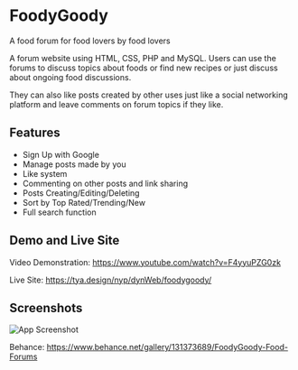 
# FoodyGoody

A food forum for food lovers by food lovers

A forum website using HTML, CSS, PHP and MySQL. Users can use the forums to discuss topics about foods or find new recipes or just discuss about ongoing food discussions.

They can also like posts created by other uses just like a social networking platform and leave comments on forum topics if they like.

## Features

- Sign Up with Google
- Manage posts made by you
- Like system
- Commenting on other posts and link sharing
- Posts Creating/Editing/Deleting
- Sort by Top Rated/Trending/New
- Full search function


## Demo and Live Site
Video Demonstration: https://www.youtube.com/watch?v=F4yyuPZG0zk

Live Site: https://tya.design/nyp/dynWeb/foodygoody/
## Screenshots

![App Screenshot](https://mir-s3-cdn-cf.behance.net/project_modules/fs/27e061131373689.6193d6b1892e8.png)

Behance: https://www.behance.net/gallery/131373689/FoodyGoody-Food-Forums